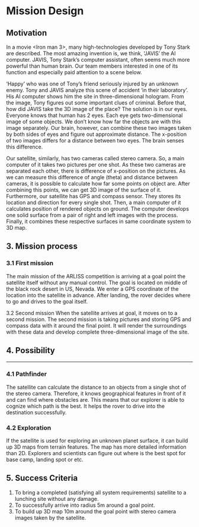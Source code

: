 # Mission Design

## Motivation 
 In a movie <Iron man 3>, many high-technologies developed by Tony Stark are described. The most amazing invention is, we think, ‘JAVIS’ the AI computer. JAVIS, Tony Stark’s computer assistant, often seems much more powerful than human brain. Our team members interested in one of its function and especially paid attention to a scene below.
 
 
 ‘Happy’ who was one of Tony’s friend seriously injured by an unknown enemy. Tony and JAVIS analyze this scene of accident ‘in their laboratory’. His AI computer shows him the site in three-dimensional hologram. From the image, Tony figures out some important clues of criminal.  Before that, how did JAVIS take the 3D image of the place?
 The solution is in our eyes. Everyone knows that human has 2 eyes. Each eye gets two-dimensional image of some objects. We don’t know how far the objects are with this image separately. Our brain, however, can combine these two images taken by both sides of eyes and figure out approximate distance. The x-position of two images differs for a distance between two eyes. The brain senses this difference. 
  
 Our satellite, similarly, has two cameras called stereo camera. So, a main computer of it takes two pictures per one shot. As these two cameras are separated each other, there is difference of x-position on the pictures. As we can measure this difference of angle (theta) and distance between cameras, it is possible to calculate how far some points on object are. After combining this points, we can get 3D image of the surface of it.
 Furthermore, our satellite has GPS and compass sensor. They stores its location and direction for every single shot. Then, a main computer of it calculates position of rendered objects on ground. The computer develops one solid surface from a pair of right and left images with the process. Finally, it combines these respective surfaces in same coordinate system to 3D map.  

## 3. Mission process
### 3.1 First mission
The main mission of the ARLISS competition is arriving at a goal point the satellite itself without any manual control. The goal is located on middle of the black rock desert in US, Nevada. We enter a GPS coordinate of the location into the satellite in advance. After landing, the rover decides where to go and drives to the goal itself.

3.2 Second mission
 When the satellite arrives at goal, it moves on to a second mission. The second mission is taking pictures and storing GPS and compass data with it around the final point. It will render the surroundings with these data and develop complete three-dimensional image of the site.

## 4. Possibility
---
### 4.1 Pathfinder
The satellite can calculate the distance to an objects from a single shot of the stereo camera. Therefore, it knows geographical features in front of it and can find where obstacles are. This means that our explorer is able to cognize which path is the best. It helps the rover to drive into the destination successfully.

### 4.2 Exploration
If the satellite is used for exploring an unknown planet surface, it can build up 3D maps from terrain features. The map has more detailed information than 2D. Explorers and scientists can figure out where is the best spot for base camp, landing spot or etc.

## 5. Success Criteria
1.  To bring a completed (satisfying all system requirements) satellite to a lunching site without any damage.
2. To successfully arrive into radius 5m around a goal point.
3. To build up 3D map 10m around the goal point with stereo camera images taken by the satellite. 
